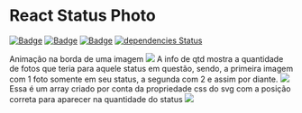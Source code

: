 # React Status Photo
 [![Badge](https://img.shields.io/github/package-json/v/gblcintra/react-status-photo)](https://github.com/gblcintra/react-status-photo/releases) [![Badge](https://img.shields.io/badge/%20yarn->=_1-blue?logo=yarn)](https://classic.yarnpkg.com) [![Badge](https://img.shields.io/badge/%20node.js-%20%3E%3D_14-brightgreen?logo=node.js)](https://nodejs.org) [![dependencies Status](https://status.david-dm.org/gh/gblcintra/react-status-photo.svg)](https://github.com/gblcintra/react-status-photo/blob/master/package.json)

Animação na borda de uma imagem
<img src="https://user-images.githubusercontent.com/15270961/134725264-2afbbf85-e162-477c-95cf-959ba1408ca6.png"/>
A info de qtd mostra a quantidade de fotos que teria para aquele status em questão, sendo, a primeira imagem com 1 foto somente em seu status, a segunda com 2 e assim por diante.
<img src="https://user-images.githubusercontent.com/15270961/134710242-f7554c67-cec0-47e8-86c7-4d1ff593ebf9.png"/>
Essa é um array criado por conta da propriedade css do svg com a posição correta para aparecer na quantidade do status
<img src="https://user-images.githubusercontent.com/15270961/134710869-8bccae82-1091-425d-b954-a99e39238a02.png"/>






